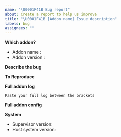 ```yaml
---
name: "\U0001F41B Bug report"
about: Create a report to help us improve
title: "\U0001F41B [Addon name] Issue description"
labels: bug
assignees: ""
---
```


<!-- markdownlint-disable MD036 -->

**Which addon?**

<!-- The title of the addon this issue is for. -->

- Addon name :
- Addon version :

**Describe the bug**

<!-- A clear and concise description of what the bug is. -->

**To Reproduce**

<!-- Steps to reproduce the behavior:
1. Go to '...'
2. Click on '....'
3. Scroll down to '....'
4. See error -->

**Full addon log**

<!-- The full log that appears when starting the addon -->
```
Paste your full log between the brackets
```

**Full addon config**

<!-- The addon config in yaml, please remove your passwords-->

**System**

<!-- Those information can be found under the Supervisor page on the System tab. -->

- Supervisor version: <!--Your Supervisor Version, eg. 209. -->
- Host system version: <!--Your Home Assistant (former HASSIO) version, eg. HassOS 3.12 -->
